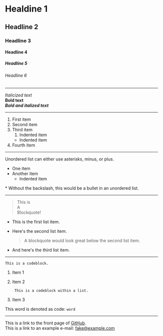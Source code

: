 # Healdine 1
## Headline 2
### Headline 3
#### Headline 4
##### Headline 5
###### Headline 6
  
***

*Italicized text*  
**Bold text**  
***Bold and italized text***  
  
***
 
1. First item
2. Second item
3. Third item
    1. Indented item
    *  Indented item
4. Fourth item

***
  
Unordered list can either use asterisks, minus, or plus.
* One item
* Another item
    * Indented item  
   
\* Without the backslash, this would be a bullet in an unordered list.  

***

> This is  
> A  
> Blockquote!  

* This is the first list item.
* Here's the second list item.

    > A blockquote would look great below the second list item.

* And here's the third list item.

***

    This is a codeblock.

1. Item 1  
2. Item 2  

        This is a codeblock within a list.  

3. Item 3  

This word is denoted as code: `word`

***

This is a link to the front page of [GitHub](https://github.com/ "This is the link.").  
This is a link to an example e-mail: <fake@example.com>
